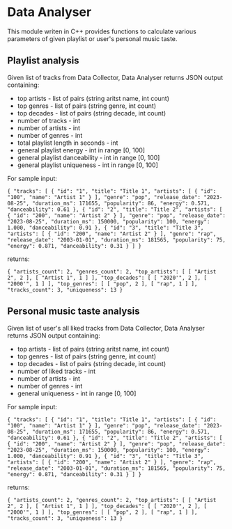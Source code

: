 # Data Analyser
This module writen in C++ provides functions to calculate various parameters of given playlist or user's personal music taste.

## Playlist analysis
Given list of tracks from Data Collector, Data Analyser returns JSON output containing:
- top artists - list of pairs (string aritst name, int count)
- top genres - list of pairs (string genre, int count)
- top decades - list of pairs (string decade, int count)
- number of tracks - int
- number of artists - int
- number of genres - int
- total playlist length in seconds - int
- general playlist energy - int in range [0, 100]
- general playlist danceability - int in range [0, 100]
- general playlist uniqueness - int in range [0, 100]

For sample input:

`
{
    "tracks": [
        {
            "id": "1",
            "title": "Title 1",
            "artists": [
                {
                    "id": "100",
                    "name": "Artist 1"
                }
            ],
            "genre": "pop",
            "release_date": "2023-08-25",
            "duration_ms": 171655,
            "popularity": 86,
            "energy": 0.571,
            "danceability": 0.61
        },
        {
            "id": "2",
            "title": "Title 2",
            "artists": [
                {
                    "id": "200",
                    "name": "Artist 2"
                }
            ],
            "genre": "pop",
            "release_date": "2023-08-25",
            "duration_ms": 150000,
            "popularity": 100,
            "energy": 1.000,
            "danceability": 0.91
        },
        {
            "id": "3",
            "title": "Title 3",
            "artists": [
                {
                    "id": "200",
                    "name": "Artist 2"
                }
            ],
            "genre": "rap",
            "release_date": "2003-01-01",
            "duration_ms": 181565,
            "popularity": 75,
            "energy": 0.871,
            "danceability": 0.31
        }
    ]
}
`

returns:

`
{
    "artists_count": 2,
    "genres_count": 2,
    "top_artists": [
        [
            "Artist 2",
            2
        ],
        [
            "Artist 1",
            1
        ]
    ],
    "top_decades": [
        [
            "2020'",
            2
        ],
        [
            "2000'",
            1
        ]
    ],
    "top_genres": [
        [
            "pop",
            2
        ],
        [
            "rap",
            1
        ]
    ],
    "tracks_count": 3,
    "uniqueness": 13
}
`

## Personal music taste analysis
Given list of user's all liked tracks from Data Collector, Data Analyser returns JSON output containing:
- top artists - list of pairs (string aritst name, int count)
- top genres - list of pairs (string genre, int count)
- top decades - list of pairs (string decade, int count)
- number of liked tracks - int
- number of artists - int
- number of genres - int
- general uniqueness - int in range [0, 100]

For sample input:

`
{
    "tracks": [
        {
            "id": "1",
            "title": "Title 1",
            "artists": [
                {
                    "id": "100",
                    "name": "Artist 1"
                }
            ],
            "genre": "pop",
            "release_date": "2023-08-25",
            "duration_ms": 171655,
            "popularity": 86,
            "energy": 0.571,
            "danceability": 0.61
        },
        {
            "id": "2",
            "title": "Title 2",
            "artists": [
                {
                    "id": "200",
                    "name": "Artist 2"
                }
            ],
            "genre": "pop",
            "release_date": "2023-08-25",
            "duration_ms": 150000,
            "popularity": 100,
            "energy": 1.000,
            "danceability": 0.91
        },
        {
            "id": "3",
            "title": "Title 3",
            "artists": [
                {
                    "id": "200",
                    "name": "Artist 2"
                }
            ],
            "genre": "rap",
            "release_date": "2003-01-01",
            "duration_ms": 181565,
            "popularity": 75,
            "energy": 0.871,
            "danceability": 0.31
        }
    ]
}
`

returns:

`
{
    "artists_count": 2,
    "genres_count": 2,
    "top_artists": [
        [
            "Artist 2",
            2
        ],
        [
            "Artist 1",
            1
        ]
    ],
    "top_decades": [
        [
            "2020'",
            2
        ],
        [
            "2000'",
            1
        ]
    ],
    "top_genres": [
        [
            "pop",
            2
        ],
        [
            "rap",
            1
        ]
    ],
    "tracks_count": 3,
    "uniqueness": 13
}
`
